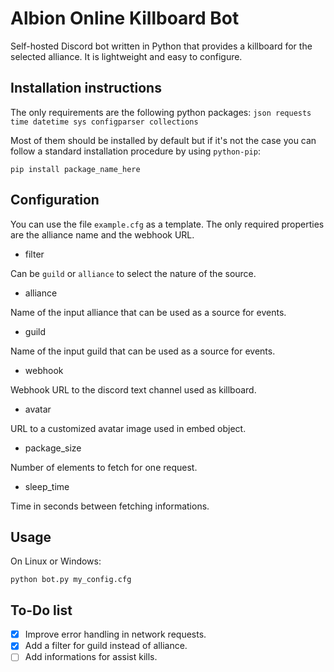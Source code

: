 Albion Online Killboard Bot
===========================

Self-hosted Discord bot written in Python that provides a killboard for the selected alliance.
It is lightweight and easy to configure.

Installation instructions
-------------------------

The only requirements are the following python packages:
`json requests time datetime sys configparser collections`

Most of them should be installed by default but if it's not the case you can follow a standard installation procedure by using `python-pip`:

`pip install package_name_here`

Configuration
-------------

You can use the file `example.cfg` as a template. The only required properties are the alliance name and the webhook URL.

* filter

Can be `guild` or `alliance` to select the nature of the source.

* alliance

Name of the input alliance that can be used as a source for events.

* guild

Name of the input guild that can be used as a source for events.

* webhook

Webhook URL to the discord text channel used as killboard.

* avatar

URL to a customized avatar image used in embed object.

* package_size

Number of elements to fetch for one request.

* sleep_time

Time in seconds between fetching informations.

Usage
-----

On Linux or Windows:

`python bot.py my_config.cfg`


To-Do list
----------
- [x] Improve error handling in network requests.
- [x] Add a filter for guild instead of alliance.
- [ ] Add informations for assist kills.
